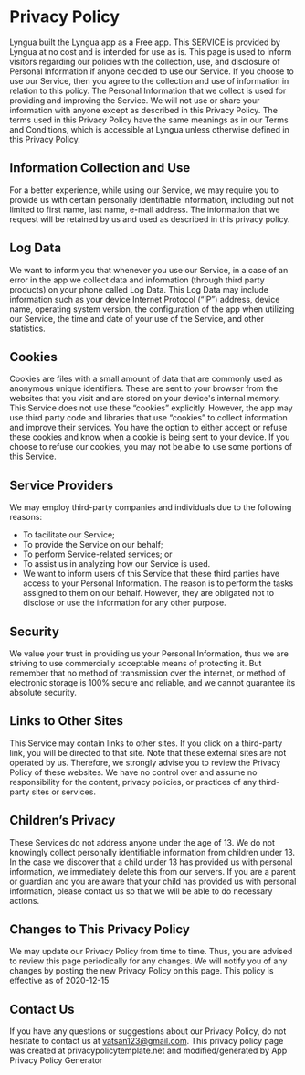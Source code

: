 # Privacy Policy
Lyngua built the Lyngua app as a Free app. This SERVICE is provided by Lyngua at no cost and is intended for use as is.
This page is used to inform visitors regarding our policies with the collection, use, and disclosure of Personal Information if anyone decided to use our Service.
If you choose to use our Service, then you agree to the collection and use of information in relation to this policy. The Personal Information that we collect is used for providing and improving the Service. We will not use or share your information with anyone except as described in this Privacy Policy.
The terms used in this Privacy Policy have the same meanings as in our Terms and Conditions, which is accessible at Lyngua unless otherwise defined in this Privacy Policy.

## Information Collection and Use
For a better experience, while using our Service, we may require you to provide us with certain personally identifiable information, including but not limited to first name, last name, e-mail address. The information that we request will be retained by us and used as described in this privacy policy.

## Log Data
We want to inform you that whenever you use our Service, in a case of an error in the app we collect data and information (through third party products) on your phone called Log Data. This Log Data may include information such as your device Internet Protocol (“IP”) address, device name, operating system version, the configuration of the app when utilizing our Service, the time and date of your use of the Service, and other statistics.

## Cookies
Cookies are files with a small amount of data that are commonly used as anonymous unique identifiers. These are sent to your browser from the websites that you visit and are stored on your device's internal memory.
This Service does not use these “cookies” explicitly. However, the app may use third party code and libraries that use “cookies” to collect information and improve their services. You have the option to either accept or refuse these cookies and know when a cookie is being sent to your device. If you choose to refuse our cookies, you may not be able to use some portions of this Service.

## Service Providers
We may employ third-party companies and individuals due to the following reasons:
* To facilitate our Service;
* To provide the Service on our behalf;
* To perform Service-related services; or
* To assist us in analyzing how our Service is used.
* We want to inform users of this Service that these third parties have access to your Personal Information. The reason is to perform the tasks assigned to them on our behalf. However, they are obligated not to disclose or use the information for any other purpose.

## Security
We value your trust in providing us your Personal Information, thus we are striving to use commercially acceptable means of protecting it. But remember that no method of transmission over the internet, or method of electronic storage is 100% secure and reliable, and we cannot guarantee its absolute security.

## Links to Other Sites
This Service may contain links to other sites. If you click on a third-party link, you will be directed to that site. Note that these external sites are not operated by us. Therefore, we strongly advise you to review the Privacy Policy of these websites. We have no control over and assume no responsibility for the content, privacy policies, or practices of any third-party sites or services.

## Children’s Privacy
These Services do not address anyone under the age of 13. We do not knowingly collect personally identifiable information from children under 13. In the case we discover that a child under 13 has provided us with personal information, we immediately delete this from our servers. If you are a parent or guardian and you are aware that your child has provided us with personal information, please contact us so that we will be able to do necessary actions.

## Changes to This Privacy Policy
We may update our Privacy Policy from time to time. Thus, you are advised to review this page periodically for any changes. We will notify you of any changes by posting the new Privacy Policy on this page.
This policy is effective as of 2020-12-15

## Contact Us
If you have any questions or suggestions about our Privacy Policy, do not hesitate to contact us at vatsan123@gmail.com.
This privacy policy page was created at privacypolicytemplate.net and modified/generated by App Privacy Policy Generator
